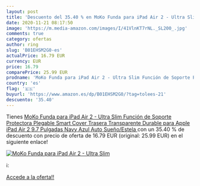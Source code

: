 ```yaml
---
layout: post
title: 'Descuento del 35.40 % en MoKo Funda para iPad Air 2 - Ultra Slim '
date: 2020-11-21 08:17:50
image: 'https://m.media-amazon.com/images/I/41VlnKT7rNL._SL200_.jpg'
comments: true
category: ofertas
author: ring
slug: 'B01EHSM2G0-es'
actualPrice: 16.79 EUR
currency: EUR
price: 16.79
comparePrice: 25.99 EUR
prodname: 'MoKo Funda para iPad Air 2 - Ultra Slim Función de Soporte Protectora Plegable Smart Cover Trasera Transparente Durable para Apple iPad Air 2 9.7 Pulgadas  Navy Azul  Auto Sueño/Estela '
country: 'es'
flag: '🇪🇸'
buyurl: 'https://www.amazon.es/dp/B01EHSM2G0/?tag=tolees-21'
descuento: '35.40'
---
```


Tienes [MoKo Funda para iPad Air 2 - Ultra Slim Función de Soporte Protectora Plegable Smart Cover Trasera Transparente Durable para Apple iPad Air 2 9.7 Pulgadas  Navy Azul  Auto Sueño/Estela ](https://www.amazon.es/dp/B01EHSM2G0/?tag=tolees-21) con un 35.40 % de descuento con precio de oferta de 16.79 EUR (original: 25.99 EUR) en el siguiente enlace!

[![MoKo Funda para iPad Air 2 - Ultra Slim ](https://m.media-amazon.com/images/I/41VlnKT7rNL._SL200_.jpg)](https://www.amazon.es/dp/B01EHSM2G0/?tag=tolees-21)

ℹ️:


[Accede a la oferta!!](https://www.amazon.es/dp/B01EHSM2G0/?tag=tolees-21)
